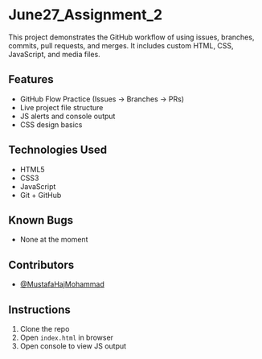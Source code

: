 # June27_Assignment_2

This project demonstrates the GitHub workflow of using issues, branches, commits, pull requests, and merges. It includes custom HTML, CSS, JavaScript, and media files.

## Features

- GitHub Flow Practice (Issues → Branches → PRs)
- Live project file structure
- JS alerts and console output
- CSS design basics

## Technologies Used

- HTML5
- CSS3
- JavaScript
- Git + GitHub

## Known Bugs

- None at the moment

## Contributors

- [@MustafaHajMohammad](https://github.com/MustafaHajMohammad)

## Instructions

1. Clone the repo
2. Open `index.html` in browser
3. Open console to view JS output
